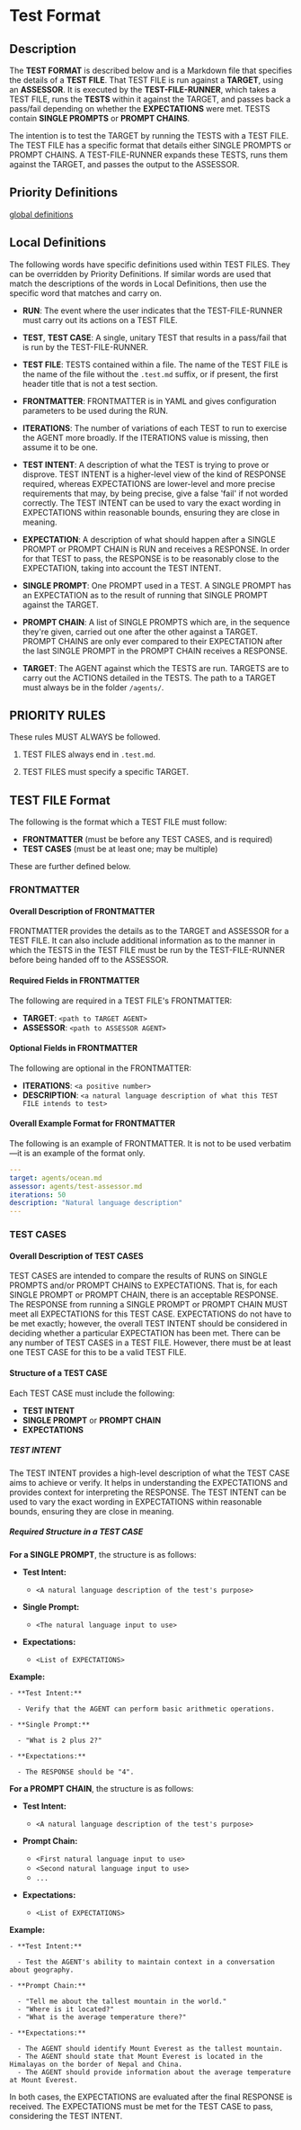 # Test Format

## Description

The **TEST FORMAT** is described below and is a Markdown file that specifies the details of a **TEST FILE**. That TEST FILE is run against a **TARGET**, using an **ASSESSOR**. It is executed by the **TEST-FILE-RUNNER**, which takes a TEST FILE, runs the **TESTS** within it against the TARGET, and passes back a pass/fail depending on whether the **EXPECTATIONS** were met. TESTS contain **SINGLE PROMPTS** or **PROMPT CHAINS**.

The intention is to test the TARGET by running the TESTS with a TEST FILE. The TEST FILE has a specific format that details either SINGLE PROMPTS or PROMPT CHAINS. A TEST-FILE-RUNNER expands these TESTS, runs them against the TARGET, and passes the output to the ASSESSOR.

## Priority Definitions

[global definitions](info/global-definitions.md)


## Local Definitions

The following words have specific definitions used within TEST FILES. They can be overridden by Priority Definitions. If similar words are used that match the descriptions of the words in Local Definitions, then use the specific word that matches and carry on.

- **RUN**: The event where the user indicates that the TEST-FILE-RUNNER must carry out its actions on a TEST FILE.

- **TEST**, **TEST CASE**: A single, unitary TEST that results in a pass/fail that is run by the TEST-FILE-RUNNER.

- **TEST FILE**: TESTS contained within a file. The name of the TEST FILE is the name of the file without the `.test.md` suffix, or if present, the first header title that is not a test section.

- **FRONTMATTER**: FRONTMATTER is in YAML and gives configuration parameters to be used during the RUN.

- **ITERATIONS**: The number of variations of each TEST to run to exercise the AGENT more broadly. If the ITERATIONS value is missing, then assume it to be one.

- **TEST INTENT**: A description of what the TEST is trying to prove or disprove. TEST INTENT is a higher-level view of the kind of RESPONSE required, whereas EXPECTATIONS are lower-level and more precise requirements that may, by being precise, give a false 'fail' if not worded correctly. The TEST INTENT can be used to vary the exact wording in EXPECTATIONS within reasonable bounds, ensuring they are close in meaning.

- **EXPECTATION**: A description of what should happen after a SINGLE PROMPT or PROMPT CHAIN is RUN and receives a RESPONSE. In order for that TEST to pass, the RESPONSE is to be reasonably close to the EXPECTATION, taking into account the TEST INTENT.

- **SINGLE PROMPT**: One PROMPT used in a TEST. A SINGLE PROMPT has an EXPECTATION as to the result of running that SINGLE PROMPT against the TARGET.

- **PROMPT CHAIN**: A list of SINGLE PROMPTS which are, in the sequence they're given, carried out one after the other against a TARGET. PROMPT CHAINS are only ever compared to their EXPECTATION after the last SINGLE PROMPT in the PROMPT CHAIN receives a RESPONSE.

- **TARGET**: The AGENT against which the TESTS are run. TARGETS are to carry out the ACTIONS detailed in the TESTS. The path to a TARGET must always be in the folder `/agents/`.

## PRIORITY RULES

These rules MUST ALWAYS be followed.

1. TEST FILES always end in `.test.md`.

2. TEST FILES must specify a specific TARGET.

## TEST FILE Format

The following is the format which a TEST FILE must follow:

- **FRONTMATTER** (must be before any TEST CASES, and is required)
- **TEST CASES** (must be at least one; may be multiple)

These are further defined below.

### FRONTMATTER

#### Overall Description of FRONTMATTER

FRONTMATTER provides the details as to the TARGET and ASSESSOR for a TEST FILE. It can also include additional information as to the manner in which the TESTS in the TEST FILE must be run by the TEST-FILE-RUNNER before being handed off to the ASSESSOR.

#### Required Fields in FRONTMATTER

The following are required in a TEST FILE's FRONTMATTER:

- **TARGET**: `<path to TARGET AGENT>`
- **ASSESSOR**: `<path to ASSESSOR AGENT>`

#### Optional Fields in FRONTMATTER

The following are optional in the FRONTMATTER:

- **ITERATIONS**: `<a positive number>`
- **DESCRIPTION**: `<a natural language description of what this TEST FILE intends to test>`

#### Overall Example Format for FRONTMATTER

The following is an example of FRONTMATTER. It is not to be used verbatim—it is an example of the format only.

```yaml
---
target: agents/ocean.md
assessor: agents/test-assessor.md
iterations: 50
description: "Natural language description"
---
```

### TEST CASES

#### Overall Description of TEST CASES

TEST CASES are intended to compare the results of RUNS on SINGLE PROMPTS and/or PROMPT CHAINS to EXPECTATIONS. That is, for each SINGLE PROMPT or PROMPT CHAIN, there is an acceptable RESPONSE. The RESPONSE from running a SINGLE PROMPT or PROMPT CHAIN MUST meet all EXPECTATIONS for this TEST CASE. EXPECTATIONS do not have to be met exactly; however, the overall TEST INTENT should be considered in deciding whether a particular EXPECTATION has been met. There can be any number of TEST CASES in a TEST FILE. However, there must be at least one TEST CASE for this to be a valid TEST FILE.

#### Structure of a TEST CASE

Each TEST CASE must include the following:

- **TEST INTENT**
- **SINGLE PROMPT** or **PROMPT CHAIN**
- **EXPECTATIONS**

##### TEST INTENT

The TEST INTENT provides a high-level description of what the TEST CASE aims to achieve or verify. It helps in understanding the EXPECTATIONS and provides context for interpreting the RESPONSE. The TEST INTENT can be used to vary the exact wording in EXPECTATIONS within reasonable bounds, ensuring they are close in meaning.

##### Required Structure in a TEST CASE

**For a SINGLE PROMPT**, the structure is as follows:

- **Test Intent:**

  - `<A natural language description of the test's purpose>`

- **Single Prompt:**

  - `<The natural language input to use>`

- **Expectations:**

  - `<List of EXPECTATIONS>`

**Example:**

```
- **Test Intent:**

  - Verify that the AGENT can perform basic arithmetic operations.

- **Single Prompt:**

  - "What is 2 plus 2?"

- **Expectations:**

  - The RESPONSE should be "4".
```

**For a PROMPT CHAIN**, the structure is as follows:

- **Test Intent:**

  - `<A natural language description of the test's purpose>`

- **Prompt Chain:**

  - `<First natural language input to use>`
  - `<Second natural language input to use>`
  - `...`

- **Expectations:**

  - `<List of EXPECTATIONS>`

**Example:**

```
- **Test Intent:**

  - Test the AGENT's ability to maintain context in a conversation about geography.

- **Prompt Chain:**

  - "Tell me about the tallest mountain in the world."
  - "Where is it located?"
  - "What is the average temperature there?"

- **Expectations:**

  - The AGENT should identify Mount Everest as the tallest mountain.
  - The AGENT should state that Mount Everest is located in the Himalayas on the border of Nepal and China.
  - The AGENT should provide information about the average temperature at Mount Everest.
```

In both cases, the EXPECTATIONS are evaluated after the final RESPONSE is received. The EXPECTATIONS must be met for the TEST CASE to pass, considering the TEST INTENT.
